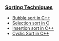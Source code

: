 ### [Sorting Techniques](./SortingTechniques.md)

- [Bubble sort in C++](./BubbleSort.md)
- [Selection sort in C](./Selection%20sort%20in%20c.md)
- [Insertion sort in C++](./InsertionSort.md)
- [Cyclic Sort in C++](./Cyclic_Sort.md)
